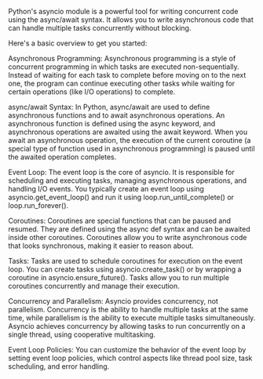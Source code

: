 Python's asyncio module is a powerful tool for writing concurrent code using the async/await syntax. It allows you to write asynchronous code that can handle multiple tasks concurrently without blocking.

Here's a basic overview to get you started:

Asynchronous Programming: Asynchronous programming is a style of concurrent programming in which tasks are executed non-sequentially. Instead of waiting for each task to complete before moving on to the next one, the program can continue executing other tasks while waiting for certain operations (like I/O operations) to complete.

async/await Syntax: In Python, async/await are used to define asynchronous functions and to await asynchronous operations. An asynchronous function is defined using the async keyword, and asynchronous operations are awaited using the await keyword. When you await an asynchronous operation, the execution of the current coroutine (a special type of function used in asynchronous programming) is paused until the awaited operation completes.

Event Loop: The event loop is the core of asyncio. It is responsible for scheduling and executing tasks, managing asynchronous operations, and handling I/O events. You typically create an event loop using asyncio.get_event_loop() and run it using loop.run_until_complete() or loop.run_forever().

Coroutines: Coroutines are special functions that can be paused and resumed. They are defined using the async def syntax and can be awaited inside other coroutines. Coroutines allow you to write asynchronous code that looks synchronous, making it easier to reason about.

Tasks: Tasks are used to schedule coroutines for execution on the event loop. You can create tasks using asyncio.create_task() or by wrapping a coroutine in asyncio.ensure_future(). Tasks allow you to run multiple coroutines concurrently and manage their execution.

Concurrency and Parallelism: Asyncio provides concurrency, not parallelism. Concurrency is the ability to handle multiple tasks at the same time, while parallelism is the ability to execute multiple tasks simultaneously. Asyncio achieves concurrency by allowing tasks to run concurrently on a single thread, using cooperative multitasking.

Event Loop Policies: You can customize the behavior of the event loop by setting event loop policies, which control aspects like thread pool size, task scheduling, and error handling.
